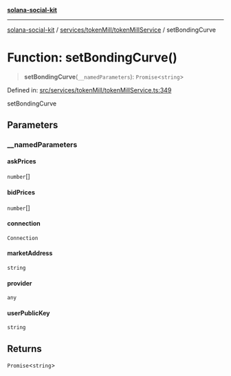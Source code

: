 [**solana-social-kit**](../../../../README.md)

***

[solana-social-kit](../../../../README.md) / [services/tokenMill/tokenMillService](../README.md) / setBondingCurve

# Function: setBondingCurve()

> **setBondingCurve**(`__namedParameters`): `Promise`\<`string`\>

Defined in: [src/services/tokenMill/tokenMillService.ts:349](https://github.com/SendArcade/solana-social-starter/blob/98f94bb63d3814df24512365f6ae706d273e698f/src/services/tokenMill/tokenMillService.ts#L349)

setBondingCurve

## Parameters

### \_\_namedParameters

#### askPrices

`number`[]

#### bidPrices

`number`[]

#### connection

`Connection`

#### marketAddress

`string`

#### provider

`any`

#### userPublicKey

`string`

## Returns

`Promise`\<`string`\>
